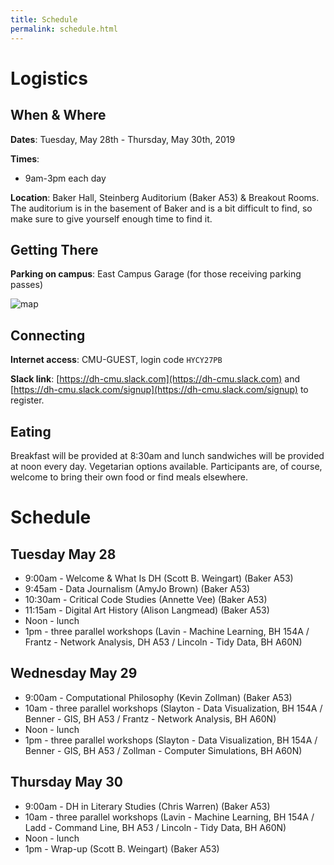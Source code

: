 ```yaml
---
title: Schedule
permalink: schedule.html
---
```


# Logistics

## When & Where
**Dates**: Tuesday, May 28th - Thursday, May 30th, 2019

**Times**: 
- 9am-3pm each day

**Location**: Baker Hall, Steinberg Auditorium (Baker A53) & Breakout Rooms. The auditorium is in the basement of Baker and is a bit difficult to find, so make sure to give yourself enough time to find it.

## Getting There

**Parking on campus**: East Campus Garage (for those receiving parking passes)

![map](https://scottbot.github.io/DH-Literacy-Workshop-at-CMU/assets/map.png "Map")

## Connecting

**Internet access**: CMU-GUEST, login code `HYCY27PB`

**Slack link**: [https://dh-cmu.slack.com](https://dh-cmu.slack.com) and [https://dh-cmu.slack.com/signup](https://dh-cmu.slack.com/signup) to register.

## Eating
Breakfast will be provided at 8:30am and lunch sandwiches will be provided at noon every day. Vegetarian options available. Participants are, of course, welcome to bring their own food or find meals elsewhere.

# Schedule 

## Tuesday May 28
- 9:00am - Welcome & What Is DH (Scott B. Weingart) (Baker A53)
- 9:45am - Data Journalism (AmyJo Brown) (Baker A53)
- 10:30am - Critical Code Studies (Annette Vee) (Baker A53)
- 11:15am - Digital Art History (Alison Langmead) (Baker A53)
- Noon - lunch
- 1pm - three parallel workshops (Lavin - Machine Learning, BH 154A / Frantz - Network Analysis, DH A53 / Lincoln - Tidy Data, BH A60N)


## Wednesday May 29
- 9:00am - Computational Philosophy (Kevin Zollman) (Baker A53)
- 10am - three parallel workshops (Slayton - Data Visualization, BH 154A / Benner - GIS, BH A53 / Frantz - Network Analysis, BH A60N)
- Noon - lunch
- 1pm - three parallel workshops (Slayton - Data Visualization, BH 154A / Benner - GIS, BH A53 / Zollman - Computer Simulations, BH A60N)

  
## Thursday May 30
- 9:00am - DH in Literary Studies (Chris Warren) (Baker A53)
- 10am - three parallel workshops (Lavin - Machine Learning, BH 154A / Ladd - Command Line, BH A53 / Lincoln - Tidy Data, BH A60N)
- Noon - lunch
- 1pm - Wrap-up (Scott B. Weingart) (Baker A53)

